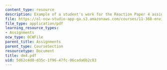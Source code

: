 ```yaml
---
content_type: resource
description: Example of a student's work for the Reaction Paper 4 assignment.
file: https://ol-ocw-studio-app-qa.s3.amazonaws.com/courses/11-368-environmental-justice-fall-2004/5d62c4d8d35c1f9647fc06cada6b2c83_dm4.pdf
file_type: application/pdf
learning_resource_types:
- Assignments
ocw_type: OCWFile
parent_title: Assignments
parent_type: CourseSection
resourcetype: Document
title: dm4.pdf
uid: 5d62c4d8-d35c-1f96-47fc-06cada6b2c83
---
```


